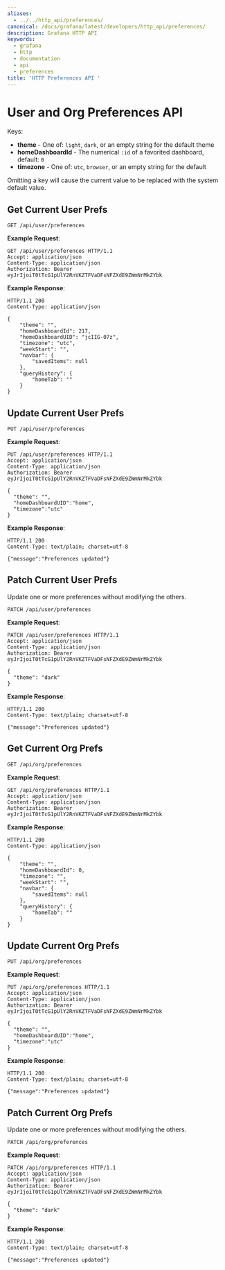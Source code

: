 ```yaml
---
aliases:
  - ../../http_api/preferences/
canonical: /docs/grafana/latest/developers/http_api/preferences/
description: Grafana HTTP API
keywords:
  - grafana
  - http
  - documentation
  - api
  - preferences
title: 'HTTP Preferences API '
---
```


# User and Org Preferences API

Keys:

- **theme** - One of: `light`, `dark`, or an empty string for the default theme
- **homeDashboardId** - The numerical `:id` of a favorited dashboard, default: `0`
- **timezone** - One of: `utc`, `browser`, or an empty string for the default

Omitting a key will cause the current value to be replaced with the
system default value.

## Get Current User Prefs

`GET /api/user/preferences`

**Example Request**:

```http
GET /api/user/preferences HTTP/1.1
Accept: application/json
Content-Type: application/json
Authorization: Bearer eyJrIjoiT0tTcG1pUlY2RnVKZTFVaDFsNFZXdE9ZWmNrMkZYbk
```

**Example Response**:

```http
HTTP/1.1 200
Content-Type: application/json

{
    "theme": "",
    "homeDashboardId": 217,
    "homeDashboardUID": "jcIIG-07z",
    "timezone": "utc",
    "weekStart": "",
    "navbar": {
        "savedItems": null
    },
    "queryHistory": {
        "homeTab": ""
    }
}
```

## Update Current User Prefs

`PUT /api/user/preferences`

**Example Request**:

```http
PUT /api/user/preferences HTTP/1.1
Accept: application/json
Content-Type: application/json
Authorization: Bearer eyJrIjoiT0tTcG1pUlY2RnVKZTFVaDFsNFZXdE9ZWmNrMkZYbk

{
  "theme": "",
  "homeDashboardUID":"home",
  "timezone":"utc"
}
```

**Example Response**:

```http
HTTP/1.1 200
Content-Type: text/plain; charset=utf-8

{"message":"Preferences updated"}
```

## Patch Current User Prefs

Update one or more preferences without modifying the others.

`PATCH /api/user/preferences`

**Example Request**:

```http
PATCH /api/user/preferences HTTP/1.1
Accept: application/json
Content-Type: application/json
Authorization: Bearer eyJrIjoiT0tTcG1pUlY2RnVKZTFVaDFsNFZXdE9ZWmNrMkZYbk

{
  "theme": "dark"
}
```

**Example Response**:

```http
HTTP/1.1 200
Content-Type: text/plain; charset=utf-8

{"message":"Preferences updated"}
```

## Get Current Org Prefs

`GET /api/org/preferences`

**Example Request**:

```http
GET /api/org/preferences HTTP/1.1
Accept: application/json
Content-Type: application/json
Authorization: Bearer eyJrIjoiT0tTcG1pUlY2RnVKZTFVaDFsNFZXdE9ZWmNrMkZYbk
```

**Example Response**:

```http
HTTP/1.1 200
Content-Type: application/json

{
    "theme": "",
    "homeDashboardId": 0,
    "timezone": "",
    "weekStart": "",
    "navbar": {
        "savedItems": null
    },
    "queryHistory": {
        "homeTab": ""
    }
}
```

## Update Current Org Prefs

`PUT /api/org/preferences`

**Example Request**:

```http
PUT /api/org/preferences HTTP/1.1
Accept: application/json
Content-Type: application/json
Authorization: Bearer eyJrIjoiT0tTcG1pUlY2RnVKZTFVaDFsNFZXdE9ZWmNrMkZYbk

{
  "theme": "",
  "homeDashboardUID":"home",
  "timezone":"utc"
}
```

**Example Response**:

```http
HTTP/1.1 200
Content-Type: text/plain; charset=utf-8

{"message":"Preferences updated"}
```

## Patch Current Org Prefs

Update one or more preferences without modifying the others.

`PATCH /api/org/preferences`

**Example Request**:

```http
PATCH /api/org/preferences HTTP/1.1
Accept: application/json
Content-Type: application/json
Authorization: Bearer eyJrIjoiT0tTcG1pUlY2RnVKZTFVaDFsNFZXdE9ZWmNrMkZYbk

{
  "theme": "dark"
}
```

**Example Response**:

```http
HTTP/1.1 200
Content-Type: text/plain; charset=utf-8

{"message":"Preferences updated"}
```
